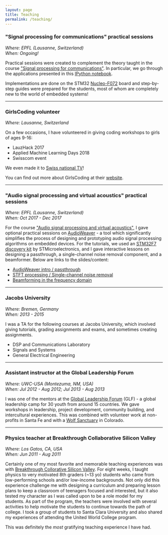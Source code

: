 ```yaml
---
layout: page
title: Teaching
permalink: /teaching/
---
```


### "Signal processing for communications" practical sessions 

_Where: EPFL (Lausanne, Switzerland)_ <br>
_When: Ongoing!_

Practical sessions were created to complement the theory taught in the course <a href="http://edu.epfl.ch/coursebook/fr/signal-processing-for-communications-COM-303" target="_blank">"Signal processing for communications"</a>. In particular, we go through the applications presented in this <a href="https://github.com/prandoni/COM303/blob/master/voice_transformer/voicetrans.ipynb" target="_blank">IPython notebook</a>. 

Implementations are done on the STM32 <a href="http://www.st.com/en/evaluation-tools/nucleo-f072rb.html" target="_blank">Nucleo-F072</a> board and step-by-step guides were prepared for the students, most of whom are completely new to the world of embedded systems!

---

### GirlsCoding volunteer

_Where: Lausanne, Switzerland_

On a few occasions, I have volunteered in giving coding workshops to girls of ages 9-16:
* LauzHack 2017
* Applied Machine Learning Days 2018
* Swisscom event

We even made it to <a href="https://actu.epfl.ch/news/girls-coding-on-rts/" target="_blank">Swiss national TV</a>!

You can find out more about GirlsCoding at their <a href="https://girlscoding.org/" target="_blank">website</a>.

---


### "Audio signal processing and virtual acoustics" practical sessions

_Where: EPFL (Lausanne, Switzerland)_<br>
_When: Oct 2017 - Dec 2017_

For the course <a href="http://edu.epfl.ch/coursebook/en/audio-signal-processing-and-virtual-acoustics-COM-415" target="_blank">"Audio signal processing and virtual acoustics"</a>, I gave optional practical sessions on <a href="https://dspconcepts.com/solutions/audio-weaver" target="_blank">AudioWeaver</a> - a tool which significantly simplifies the process of designing and prototyping audio signal processing algorithms on embedded devices. For the tutorials, we used an <a href="http://www.st.com/en/evaluation-tools/32f769idiscovery.html" target="_blank">STM32F7 discovery kit</a> by STMicroelectronics, and I gave interactive lessons on designing a passthrough, a single-channel noise removal component, and a beamformer. Below are links to the slides/content:

* <a href="https://drive.google.com/drive/folders/1tKxxhCo-dmA_fHBSpa99EhwWhgBdLI0Y?usp=sharing" target="_blank">AudioWeaver intro / passthrough</a>
* <a href="https://drive.google.com/drive/folders/18sF4oqUtQeWtz_svH6a2cKl0DHXBqmJO?usp=sharing" target="_blank">STFT processing / Single-channel noise removal</a>
* <a href="https://drive.google.com/drive/folders/104ltiqOSFwK7yAaO3GCWKioVLV3f4REY?usp=sharing" target="_blank">Beamforming in the frequency domain</a>

---

### Jacobs University

_Where: Bremen, Germany_<br>
_When: 2013 - 2015_

I was a TA for the following courses at Jacobs University, which involved giving tutorials, grading assignments and exams, and sometimes creating assignments.

* DSP and Communications Laboratory
* Signals and Systems
* General Electrical Engineering

---

### Assistant instructor at the Global Leadership Forum

_Where: UWC-USA (Montezuma, NM, USA)_<br>
_When: Jul 2012 - Aug 2012; Jul 2013 - Aug 2013_

I was one of the mentors at the <a href="https://www.uwc-usa.org/page.cfm?p=864" target="_blank">Global Leadership Forum</a> (GLF) - a global leadership camp for 30 youth from around 15 countries. We gave workshops in leadership, project development, community building, and intercultural experiences. This was combined with volunteer work at non-profits in Santa Fe and with a <a href="http://www.missionwolf.org/" target="_blank">Wolf Sanctuary</a> in Colorado.

---

### Physics teacher at Breakthrough Collaborative Silicon Valley

_Where: Los Gatos, CA, USA_<br>
_When: Jun 2011 - Aug 2011_

Certainly one of my most favorite and memorable teaching experiences was with <a href="http://www.breakthroughsv.org/" target="_blank">Breakthrough Collorative Silicon Valley</a>. For eight weeks, I taught physics to very motivated 8th graders (~13 yo) students who came from low-performing schools and/or low-income backgrounds. Not only did this experience challenge me with designing a curriculum and preparing lesson plans to keep a classroom of teenagers focused and interested, but it also tested my character as I was called upon to be a role model for my students. As part of the program, the teachers were involved with several activities to help motivate the students to continue towards the path of college. I took a group of students to Santa Clara University and also shared my experiences of attending the United World College program.

This was definitely the _most_ gratifying teaching experience I have had.

